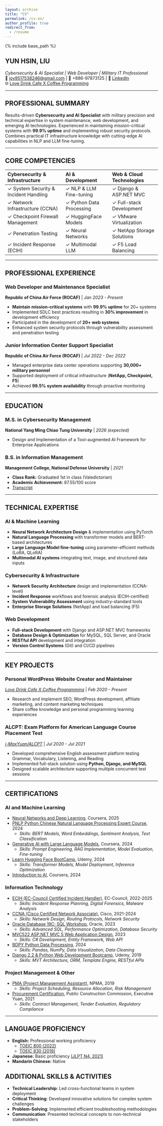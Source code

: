 ```yaml
---
layout: archive
title: "CV"
permalink: /cv-en/
author_profile: true
redirect_from:
  - /resume
---
```


{% include base_path %}

## YUN HSIN, LIU
*Cybersecurity & AI Specialist | Web Developer | Military IT Professional*  
📧 joy9517538246@gmail.com | 📱 +886-97873125 | 🔗 [LinkedIn](https://www.linkedin.com/in/yun-hsin-liu/?locale=en_US)  
🌐 [Love Drink Cafe X Coffee Programming](https://lovedrinkcafe.com)

---

## PROFESSIONAL SUMMARY
Results-driven **Cybersecurity and AI Specialist** with military precision and technical expertise in system maintenance, web development, and emerging AI technologies. Experienced in maintaining mission-critical systems with **99.9% uptime** and implementing robust security protocols. Combines practical IT infrastructure knowledge with cutting-edge AI capabilities in NLP and LLM fine-tuning.

---

## CORE COMPETENCIES

| **Cybersecurity & Infrastructure** | **AI & Development** | **Web & Cloud Technologies** |
|:----------------------------------|:---------------------|:----------------------------|
| ✓ System Security & Incident Handling | ✓ NLP & LLM Fine-tuning | ✓ Django & ASP.NET MVC |
| ✓ Network Infrastructure (CCNA) | ✓ Python Data Processing | ✓ Full-stack Development |
| ✓ Checkpoint Firewall Management | ✓ HuggingFace Models | ✓ VMware Virtualization |
| ✓ Penetration Testing | ✓ Neural Networks | ✓ NetApp Storage Solutions |
| ✓ Incident Response (ECIH) | ✓ Multimodal LLM | ✓ F5 Load Balancing |

---

## PROFESSIONAL EXPERIENCE

### Web Developer and Maintenance Specialist
**Republic of China Air Force (ROCAF)** | *Jan 2023 - Present*
- **Maintain mission-critical systems** with **99.9% uptime** for 20+ systems
- Implemented SDLC best practices resulting in **30% improvement** in development efficiency
- Participated in the development of **20+ web systems**
- Enhanced system security protocols through vulnerability assessment and penetration testing


### Junior Information Center Support Specialist
**Republic of China Air Force (ROCAF)** | *Jul 2022 - Dec 2022*
- Managed enterprise data center operations supporting **30,000+ military personnel**
- Supported deployment of critical infrastructure (**NetApp, Checkpoint, F5**)
- Achieved **99.5% system availability** through proactive monitoring

---

## EDUCATION

### M.S. in Cybersecurity Management
**National Yang Ming Chiao Tung University** | *2026 (expected)*
- Design and Implementation of a Tool-augmented AI Framework for Enterprise Applications

### B.S. in Information Management
**Management College, National Defense University** | *2021*
- **Class Rank:** Graduated 1st in class (Valedictorian)
- **Academic Achievement:** 87.55/100 score
- [Transcript](https://t3764800.p.clickup-attachments.com/t3764800/1d4d6a7e-4030-4392-a84e-9714efcaac5b/Screen%20Shot%202025-03-29%20at%205.12.51%20PM.png?view=open)

---

## TECHNICAL EXPERTISE

### AI & Machine Learning
- **Neural Network Architecture Design** & implementation using PyTorch
- **Natural Language Processing** with transformer models and BERT-based architectures
- **Large Language Model fine-tuning** using parameter-efficient methods (LoRA, QLoRA)
- **Multimodal AI systems** integrating text, image, and structured data inputs

### Cybersecurity & Infrastructure
- **Network Security Architecture** design and implementation (CCNA-level)
- **Incident Response** workflows and forensic analysis (ECIH-certified)
- **System Vulnerability Assessment** using industry-standard tools
- **Enterprise Storage Solutions** (NetApp) and load balancing (F5)

### Web Development
- **Full-stack Development** with Django and ASP.NET MVC frameworks
- **Database Design & Optimization** for MySQL, SQL Server, and Oracle
- **RESTful API** development and integration
- **Version Control Systems** (Git) and CI/CD pipelines

---

## KEY PROJECTS

### Personal WordPress Website Creator and Maintainer
*[Love Drink Cafe X Coffee Programming](https://lovedrinkcafe.com)* | *Feb 2020 - Present*
- Research and implement SEO, WordPress development, affiliate marketing, and content marketing techniques
- Share coffee knowledge and personal programming learning experiences

### ALCPT: Exam Platform for American Language Course Placement Test
*[i-MaxYuan/ALCPT](https://github.com/i-MaxYuan/ALCPT)* | *Jul 2020 - Jul 2021*
- Developed comprehensive English assessment platform testing Grammar, Vocabulary, Listening, and Reading
- Implemented full-stack solution using **Python, Django, and MySQL**
- Designed scalable architecture supporting multiple concurrent test sessions

---

## CERTIFICATIONS

### AI and Machine Learning
- [Neural Networks and Deep Learning](https://www.coursera.org/account/accomplishments/verify/IL6YVLQ7VK6U), Coursera, 2025
- [PNLP Python Chinese Natural Language Processing Expert Course](https://t3764800.p.clickup-attachments.com/t3764800/bd14c453-b3c2-44ec-82e8-d3d20909200a/image.png?view=open), 2024
  - *Skills: BERT Models, Word Embeddings, Sentiment Analysis, Text Classification*
- [Generative AI with Large Language Models](https://coursera.org/share/32a3342640ea17246b2a96aa6a3ff9b3), Coursera, 2024
  - *Skills: Prompt Engineering, RAG Implementation, Model Evaluation, Fine-tuning*
- [Learn Hugging Face BootCamp](https://www.udemy.com/certificate/UC-673eadde-0a6b-4883-8c46-03d9804670a0/), Udemy, 2024
  - *Skills: Transformer Models, Model Deployment, Inference Optimization*
- [Introduction to AI](https://coursera.org/share/f1a5c3b6f7af9e53039f5b05e20f6bdb), Coursera, 2024

### Information Technology
- [ECIH (EC-Council Certified Incident Handler)](https://t3764800.p.clickup-attachments.com/t3764800/5f36874b-8dde-4b33-8c7d-cfe2ea920735/ECC5037842691.jpeg?view=open), EC-Council, 2022-2025
  - *Skills: Incident Response Planning, Digital Forensics, Malware Analysis*
- [CCNA (Cisco Certified Network Associate)](https://t3764800.p.clickup-attachments.com/t3764800/e9c4a176-cf25-458a-9508-340c289b63bc/Cisco%20Certifications.jpeg?view=open), Cisco, 2021-2024
  - *Skills: Network Design, Routing Protocols, Network Security*
- [Oracle Database 19C: SQL Workshop](https://t3764800.p.clickup-attachments.com/t3764800/5b141f1b-a0d5-46ea-9440-3bb29fb1b8a9/oracle-certificate.jpg?view=open), Oracle, 2023
  - *Skills: Advanced SQL, Performance Optimization, Database Security*
- [MVC522 ASP.NET MVC 5 Web Application Design](https://t3764800.p.clickup-attachments.com/t3764800/db5dd9fe-407c-4b1b-8ff7-4e4a322a6cde/ASP.NET%20MVC%205.jpg?view=open), 2023
  - *Skills: C# Development, Entity Framework, Web API*
- [BDPY Python Data Processing](https://t3764800.p.clickup-attachments.com/t3764800/6607a159-1640-495d-9b54-f923d66cee97/BDPY.jpg?view=open), 2024
  - *Skills: Pandas, NumPy, Data Visualization, Data Cleaning*
- [Django 2.2 & Python Web Development Bootcamp](https://www.udemy.com/certificate/UC-DK32X8UO/), Udemy, 2019
  - *Skills: MVT Architecture, ORM, Template Engine, RESTful APIs*

### Project Management & Other
- [PMA (Project Management Assistant)](https://t3764800.p.clickup-attachments.com/t3764800/44a2f1e1-6b0e-4d39-aded-fdb486d04dc8/Screen%20Shot%202024-07-14%20at%203.11.07%20PM.png?view=open), NPMA, 2019
  - *Skills: Project Scheduling, Resource Allocation, Risk Management*
- [Procurement Certification](https://t3764800.p.clickup-attachments.com/t3764800/95e6babd-de9c-4cce-9aa5-7f0e2016cf09/%E6%8E%A1%E8%B3%BC%E8%AD%89%E7%85%A7.jpg?view=open), Public Construction Commission, Executive Yuan, 2021
  - *Skills: Contract Management, Tender Evaluation, Regulatory Compliance*

---

## LANGUAGE PROFICIENCY

- **English:** Professional working proficiency
  - [TOEIC 800 (2022)](https://t3764800.p.clickup-attachments.com/t3764800/64128f81-6a59-48a8-9947-c5a280a5efa2/image.png?view=open)
  - [TOEIC 830 (2019)](https://t3764800.p.clickup-attachments.com/t3764800/2bb2f7e6-ce9f-4d2d-ad6f-a219128ab5aa/Screen%20Shot%202024-07-14%20at%203.23.07%20PM.png?view=open)
- **Japanese:** Basic proficiency [(JLPT N4, 2021)](https://t3764800.p.clickup-attachments.com/t3764800/96d7469a-0b10-4d85-8d1a-159cb983f33c/image.png?view=open)
- **Mandarin Chinese:** Native


## ADDITIONAL SKILLS & ACTIVITIES
- **Technical Leadership**: Led cross-functional teams in system deployment
- **Critical Thinking**: Developed innovative solutions for complex system challenges
- **Problem-Solving**: Implemented efficient troubleshooting methodologies
- **Communication**: Presented technical concepts to non-technical stakeholders